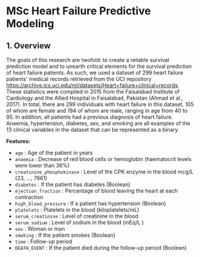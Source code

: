 # MSc Heart Failure Predictive Modeling


## 1. Overview

The goals of this research are twofold: to create a reliable survival prediction model and to unearth critical elements for the survival prediction of heart failure patients. As such, we used a dataset of 299 heart failure patients' medical records retrieved from the UCI repository https://archive.ics.uci.edu/ml/datasets/Heart+failure+clinical+records. These statistics were compiled in 2015 from the Faisalabad Institute of Cardiology and the Allied Hospital in Faisalabad, Pakistan (Ahmad et al., 2017). In total, there are 299 individuals with heart failure in this dataset, 105 of whom are female and 194 of whom are male, ranging in age from 40 to 95. In addition, all patients had a previous diagnosis of heart failure. Anaemia, hypertension, diabetes, sex, and smoking are all examples of the 13 clinical variables in the dataset that can be represented as a binary.


**Features:**

* `age` : Age of the patient in years
* `anaemia` : Decrease of red blood cells or hemoglobin (haematocrit levels were lower than 36%)
* `creatinine_phosphokinase` : Level of the CPK enzyme in the blood mcg/L (23, ..., 7861)
* `diabetes` : If the patient has diabetes (Boolean) 
* `ejection_fraction` : Percentage of blood leaving the heart at each contraction
* `high_blood_pressure` : If a patient has hypertension (Boolean) 
* `platelets` : Platelets in the blood (kiloplatelets/mL)
* `serum_creatinine` : Level of creatinine in the blood
* `serum_sodium` : Level of sodium in the blood (mEq/L )
* `sex` : Woman or man
* `smoking` : If the patient smokes (Boolean) 
* `time` : Follow-up period
* `DEATH_EVENT` : If the patient died during the follow-up period (Boolean)